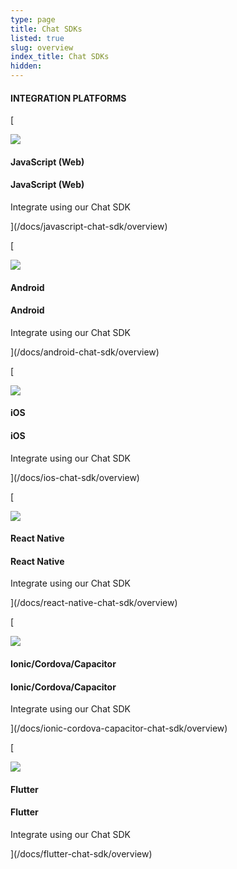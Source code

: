 ```yaml
---
type: page
title: Chat SDKs
listed: true
slug: overview
index_title: Chat SDKs
hidden:
---
```


#### **INTEGRATION PLATFORMS**

[

![](https://assets.cometchat.io/docs/images/platforms/javascript.svg)

#### JavaScript (Web)

#### JavaScript (Web)

Integrate using our Chat SDK

](/docs/javascript-chat-sdk/overview)

[

![](https://assets.cometchat.io/docs/images/platforms/android.svg)

#### Android

#### Android

Integrate using our Chat SDK

](/docs/android-chat-sdk/overview)

[

![](https://assets.cometchat.io/docs/images/platforms/apple.svg)

#### iOS

#### iOS

Integrate using our Chat SDK

](/docs/ios-chat-sdk/overview)

[

![](https://assets.cometchat.io/docs/images/platforms/react%20native.svg)

#### React Native

#### React Native

Integrate using our Chat SDK

](/docs/react-native-chat-sdk/overview)

[

![](https://assets.cometchat.io/docs/images/platforms/ionic.svg)

#### Ionic/Cordova/Capacitor

#### Ionic/Cordova/Capacitor

Integrate using our Chat SDK

](/docs/ionic-cordova-capacitor-chat-sdk/overview)

[

![](https://assets.cometchat.io/docs/images/platforms/flutter.svg)

#### Flutter

#### Flutter

Integrate using our Chat SDK

](/docs/flutter-chat-sdk/overview)
